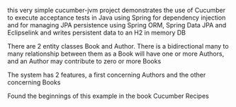 
this very simple cucumber-jvm project demonstrates the use of Cucumber
to execute acceptance tests in Java using Spring for dependency
injection and for managing JPA persistence using Spring ORM, Spring Data
JPA and Eclipselink and writes persistent data to an H2 in memory DB

There are 2 entity classes Book and Author. There is a bidirectional many to many relationship between them
as a Book will have one or more Authors, and an Author may contribute to zero or more Books

The system has 2 features, a first concerning Authors and the other concerning Books

Found the beginnings of this example in the book Cucumber Recipes
